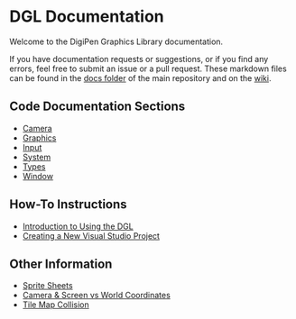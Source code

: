 # DGL Documentation

Welcome to the DigiPen Graphics Library documentation. 

If you have documentation requests or suggestions, or if you find any errors, feel free to submit an issue or a pull request. These markdown files can be found in the [docs folder](https://github.com/DigiPen-Faculty/DigiPen-Graphics-Library/tree/main/docs) of the main repository and on the [wiki](https://github.com/DigiPen-Faculty/DigiPen-Graphics-Library/wiki).

## Code Documentation Sections
- [Camera](Camera)
- [Graphics](Graphics)
- [Input](Input)
- [System](System)
- [Types](Types)
- [Window](Window)

## How-To Instructions

- [Introduction to Using the DGL](DGL-Basics)
- [Creating a New Visual Studio Project](Visual-Studio-Projects)

## Other Information

- [Sprite Sheets](Sprite-Sheets) 
- [Camera & Screen vs World Coordinates](Camera-and-Coordinates)
- [Tile Map Collision](Tile-Map-Collision)